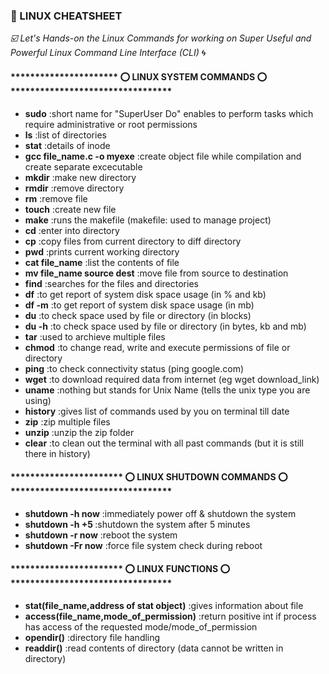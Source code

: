 ### :gem: LINUX CHEATSHEET 

*:ballot_box_with_check: Let's Hands-on the Linux Commands for working on Super Useful and Powerful Linux Command Line Interface (CLI)* :cyclone:

#### ********************** :o: LINUX SYSTEM COMMANDS :o: *********************************

- <b>sudo</b>                          :short name for "SuperUser Do" enables to perform tasks which require administrative or root permissions
- <b>ls</b>                            :list of directories
- <b>stat</b>                          :details of inode
- <b>gcc file_name.c -o myexe</b>      :create object file while compilation and create separate excecutable
- <b>mkdir</b>                         :make new directory
- <b>rmdir</b>                         :remove directory
- <b>rm</b>                            :remove file
- <b>touch</b>                         :create new file
- <b>make</b>                          :runs the makefile (makefile: used to manage project)
- <b>cd</b>                            :enter into directory
- <b>cp</b>                            :copy files from current directory to diff directory
- <b>pwd</b>                           :prints current working directory
- <b>cat file_name</b>                 :list the contents of file
- <b>mv file_name source dest</b>      :move file from source to destination
- <b>find</b>                          :searches for the files and directories
- <b>df</b>                            :to get report of system disk space usage (in % and kb)
- <b>df -m</b>                         :to get report of system disk space usage (in mb)
- <b>du</b>                            :to check space used by file or directory (in blocks)
- <b>du -h</b>                         :to check space used by file or directory (in bytes, kb and mb)
- <b>tar</b>                           :used to archieve multiple files
- <b>chmod</b>                         :to change read, write and execute permissions of file or directory
- <b>ping</b>                          :to check connectivity status (ping google.com)
- <b>wget</b>                          :to download required data from internet (eg wget download_link)
- <b>uname</b>                         :nothing but stands for Unix Name (tells the unix type you are using)
- <b>history</b>                       :gives list of commands used by you on terminal till date
- <b>zip</b>                           :zip multiple files
- <b>unzip</b>                         :unzip the zip folder
- <b>clear</b>                         :to clean out the terminal with all past commands (but it is still there in history)



#### *********************** :o: LINUX SHUTDOWN COMMANDS :o: *********************************

- <b>shutdown -h now</b>               :immediately power off & shutdown the system 
- <b>shutdown -h +5 </b>               :shutdown the system after 5 minutes
- <b>shutdown -r now</b>               :reboot the system 
- <b>shutdown -Fr now</b>              :force file system check during reboot

#### *********************** :o: LINUX FUNCTIONS :o: *********************************

- <b>stat(file_name,address of stat object)</b>            :gives information about file
- <b>access(file_name,mode_of_permission)</b>              :return positive int if process has access of the requested mode/mode_of_permission
- <b>opendir()</b>                                         :directory file handling
- <b>readdir()</b>                                         :read contents of directory (data cannot be written in directory)
